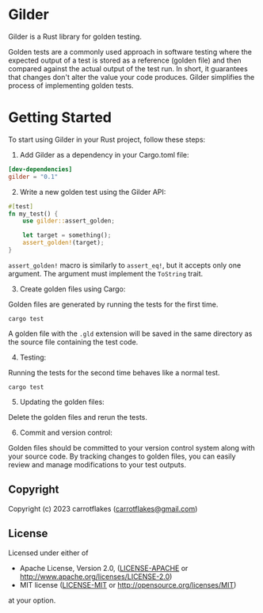 # Gilder

Gilder is a Rust library for golden testing.

Golden tests are a commonly used approach in software testing where the expected output of a test is stored as a reference (golden file) and then compared against the actual output of the test run. In short, it guarantees that changes don't alter the value your code produces. Gilder simplifies the process of implementing golden tests.

# Getting Started

To start using Gilder in your Rust project, follow these steps:

1. Add Gilder as a dependency in your Cargo.toml file:

``` toml
[dev-dependencies]
gilder = "0.1"
```

2. Write a new golden test using the Gilder API:

``` rust
#[test]
fn my_test() {
    use gilder::assert_golden;

    let target = something();
    assert_golden!(target);
}
```

`assert_golden!` macro is similarly to `assert_eq!`, but it accepts only one argument. The argument must implement the `ToString` trait.

3. Create golden files using Cargo:

Golden files are generated by running the tests for the first time.

``` shell
cargo test
```

A golden file with the `.gld` extension will be saved in the same directory as the source file containing the test code.

4. Testing:

Running the tests for the second time behaves like a normal test.

``` shell
cargo test
```

5. Updating the golden files:

Delete the golden files and rerun the tests.

6. Commit and version control:

Golden files should be committed to your version control system along with your source code. By tracking changes to golden files, you can easily review and manage modifications to your test outputs.

## Copyright

Copyright (c) 2023 carrotflakes (carrotflakes@gmail.com)

## License

Licensed under either of

 * Apache License, Version 2.0, ([LICENSE-APACHE](LICENSE-APACHE) or http://www.apache.org/licenses/LICENSE-2.0)
 * MIT license ([LICENSE-MIT](LICENSE-MIT) or http://opensource.org/licenses/MIT)

at your option.
